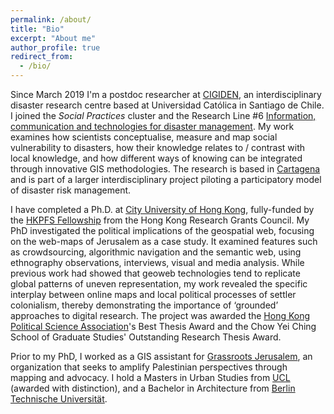 ```yaml
---
permalink: /about/
title: "Bio"
excerpt: "About me"
author_profile: true
redirect_from: 
  - /bio/
---
```


Since March 2019 I'm a postdoc researcher at [CIGIDEN](http://www.cigiden.cl/en/home/), an interdisciplinary disaster research centre based at Universidad Católica in Santiago de Chile. I joined the *Social Practices* cluster and the Research Line #6 [Information, communication and technologies for disaster management](https://www.cigiden.cl/en/l6-communication-and-emerging-technologies-for-disaster-risk-reduction/). My work examines how scientists conceptualise, measure and map social vulnerability to disasters, how their knowledge relates to / contrast with local knowledge, and how different ways of knowing can be integrated through innovative GIS methodologies. The research is based in [Cartagena](https://www.google.com/maps/place/Cartagena,+Valpara%C3%ADso/@-33.538427,-71.6334441,13z/data=!3m1!4b1!4m5!3m4!1s0x966243ffd2d49c21:0xf078adc7723cce70!8m2!3d-33.5482466!4d-71.6045745) and is part of a larger interdisciplinary project piloting a participatory model of disaster risk management.

I have completed a Ph.D. at [City University of Hong Kong](https://www.cityu.edu.hk/), fully-funded by the [HKPFS Fellowship](https://cerg1.ugc.edu.hk/hkpfs/index.html) from the Hong Kong Research Grants Council. My PhD investigated the political implications of the geospatial web, focusing on the web-maps of Jerusalem as a case study. It examined features such as crowdsourcing, algorithmic navigation and the semantic web, using ethnography observations, interviews, visual and media analysis. While previous work had showed that geoweb technologies tend to replicate global patterns of uneven representation, my work revealed the specific interplay between online maps and local political processes of settler colonialism, thereby demonstrating the importance of ‘grounded’ approaches to digital research. The project was awarded the [Hong Kong Political Science Association](https://hkpsa.wordpress.com/)'s Best Thesis Award and the Chow Yei Ching School of Graduate Studies' Outstanding Research Thesis Award. 

Prior to my PhD, I worked as a GIS assistant for [Grassroots Jerusalem](https://www.grassrootsalquds.net), an organization that seeks to amplify Palestinian perspectives through mapping and advocacy. I hold a Masters in Urban Studies from [UCL](https://www.ucl.ac.uk/) (awarded with distinction), and a Bachelor in Architecture from [Berlin Technische Universität](https://www.tu-berlin.de). 

